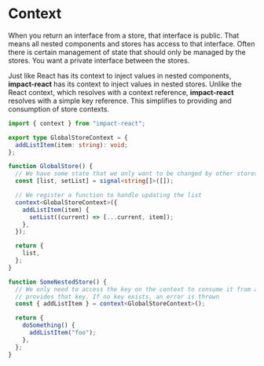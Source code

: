 # Context

When you return an interface from a store, that interface is public. That means all nested components and stores has access to that interface. Often there is certain management of state that should only be managed by the stores. You want a private interface between the stores.

Just like React has its context to inject values in nested components, **impact-react** has its context to inject values in nested stores. Unlike the React context, which resolves with a context reference, **impact-react** resolves with a simple key reference. This simplifies to providing and consumption of store contexts.

```ts
import { context } from "impact-react";

export type GlobalStoreContext = {
  addListItem(item: string): void;
};

function GlobalStore() {
  // We have some state that we only want to be changed by other stores
  const [list, setList] = signal<string[]>([]);

  // We register a function to handle updating the list
  context<GlobalStoreContext>({
    addListItem(item) {
      setList((current) => [...current, item]);
    },
  });

  return {
    list,
  };
}

function SomeNestedStore() {
  // We only need to access the key on the context to consume it from a parent store that
  // provides that key. If no key exists, an error is thrown
  const { addListItem } = context<GlobalStoreContext>();

  return {
    doSomething() {
      addListItem("foo");
    },
  };
}
```
